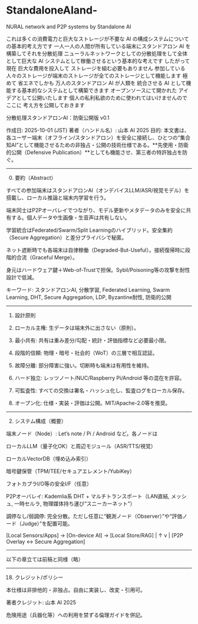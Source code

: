 # StandaloneAIand-
NURAL network and P2P systems by Standalone AI


これは多くの消費電力と巨大なストレージが不要な AI の構成システムについての基本的考え方です
一人一人の人間が所有している端末にスタンドアロン AI を構築してそれを分散処理 ニューラルネットワークとしての分散処理をして全体として巨大な AI システムとして稼働させるという基本的な考えです
したがって 現在 巨大な費用を投入して ストレージを組む必要もありません
参加している人々のストレージが端末のストレージが全てのストレージとして機能します
極めて 省エネでしかも 万人のスタンドアロン AI が人類を 統合させる AI として機能する基本的なシステムとして構築できます
オープンソースにて開かれた アイデアとして公開いたします
個人の私利私欲のために使われてはいけませんので ここに 考え方を公開しておきます


分散処理スタンドアロンAI：防衛公開版 v0.1

作成日: 2025-10-01 (JST)
著者（ハンドル名）: 山本 AI 2025
目的: 本文書は、各ユーザー端末（オフライン/スタンドアロン）を安全に接続し、ひとつの“集合知AI”として機能させるための非独占・公開の技術仕様である。**先使用・防衛的公開（Defensive Publication）**としても機能させ、第三者の特許独占を防ぐ。


---

0. 要約（Abstract）

すべての参加端末はスタンドアロンAI（オンデバイスLLM/ASR/視覚モデル）を搭載し、ローカル推論と端末内学習を行う。

端末同士はP2Pオーバレイでつながり、モデル更新やメタデータのみを安全に共有する。個人データや生画像・生音声は共有しない。

学習統合はFederated/Swarm/Split Learningのハイブリッド。安全集約（Secure Aggregation）と差分プライバシで秘匿。

ネット遮断時でも各端末は自律稼働（Degraded-But-Useful）。接続復帰時に段階的合流（Graceful Merge）。

身元はハードウェア鍵＋Web-of-Trustで担保。Sybil/Poisoning等の攻撃を耐性設計で低減。


キーワード: スタンドアロンAI, 分散学習, Federated Learning, Swarm Learning, DHT, Secure Aggregation, LDP, Byzantine耐性, 防衛的公開


---

1. 設計原則

1. ローカル主権: 生データは端末外に出さない（原則）。


2. 最小共有: 共有は重み差分/勾配・統計・評価指標など必要最小限。


3. 段階的信頼: 物理・暗号・社会的（WoT）の三層で相互認証。


4. 故障分離: 部分障害に強い。切断時も端末は有用性を維持。


5. ハード独立: レッツノート/NUC/Raspberry Pi/Android 等の混在を許容。


6. 可監査性: すべての交換は署名・ハッシュ化し、監査ログをローカル保存。


7. オープン化: 仕様・実装・評価は公開。MIT/Apache-2.0等を推奨。




---

2. システム構成（概要）

端末ノード（Node）: Let’s note / Pi / Android など。各ノードは

ローカルLLM（量子化OK）と周辺モジュール（ASR/TTS/視覚）

ローカルVectorDB（埋め込み索引）

暗号鍵保管（TPM/TEE/セキュアエレメント/YubiKey）

フォトカプラI/O等の安全I/F（任意）


P2Pオーバレイ: Kademlia系 DHT + マルチトランスポート（LAN直結, メッシュ, 一時セルラ, 物理媒体持ち運び“スニーカーネット”）

調停なし/弱調停: 完全分散。ただし任意に“観測ノード（Observer）”や“評価ノード（Judge）”を配置可能。


[Local Sensors/Apps] -> [On-device AI] -> [Local Store/RAG]
                                 |           ↑
                                 v           |
                            [P2P Overlay  <->  Secure Aggregation]


---

以下の章立ては前稿と同様（略）


---

18. クレジット/ポリシー

本仕様は非排他的・非独占。自由に実装し、改変・引用可。

著者クレジット: 山本 AI 2025

危険用途（兵器化等）への利用を禁ずる倫理ガイドを併記。


